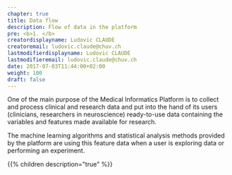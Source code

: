 ```yaml
---
chapter: true
title: Data flow
description: Flow of data in the platform
pre: <b>1. </b>
creatordisplayname: Ludovic CLAUDE
creatoremail: ludovic.claude@chuv.ch
lastmodifierdisplayname: Ludovic CLAUDE
lastmodifieremail: ludovic.claude@chuv.ch
date: 2017-07-03T11:44:00+02:00
weight: 100
draft: false
---
```


One of the main purpose of the Medical Informatics Platform is to collect and process clinical and research data
and put into the hand of its users (clinicians, researchers in neuroscience) ready-to-use data containing
the variables and features made available for research.

The machine learning algorithms and statistical analysis methods provided by the platform are using this feature data
when a user is exploring data or performing an experiment.

{{% children description="true" %}}
